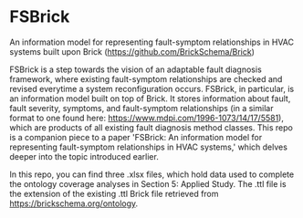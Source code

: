 # FSBrick

An information model for representing fault-symptom relationships in HVAC systems built upon Brick (https://github.com/BrickSchema/Brick)

FSBrick is a step towards the vision of an adaptable fault diagnosis framework, where existing fault-symptom relationships are checked and revised everytime a system reconfiguration occurs. FSBrick, in particular, is an information model built on top of Brick. It stores information about fault, fault severity, symptoms, and fault-symptom relationships (in a similar format to one found here: https://www.mdpi.com/1996-1073/14/17/5581), which are products of all existing fault diagnosis method classes. This repo is a companion piece to a paper 'FSBrick: An information model for representing fault-symptom relationships in HVAC systems,' which delves deeper into the topic introduced earlier.

In this repo, you can find three .xlsx files, which hold data used to complete the ontology coverage analyses in Section 5: Applied Study. The .ttl file is the extension of the existing .ttl Brick file retrieved from https://brickschema.org/ontology.
